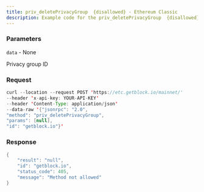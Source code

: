 ```yaml
---
title: priv_deletePrivacyGroup  {disallowed} - Ethereum Classic
description: Example code for the priv_deletePrivacyGroup  {disallowed} json-rpc method. Сomplete guide on how to use priv_deletePrivacyGroup  {disallowed} json-rpc in GetBlock.io Web3 documentation.
---
```


### Parameters


`data` - None

Privacy group ID

### Request

``` java
curl --location --request POST 'https://etc.getblock.io/mainnet/' 
--header 'x-api-key: YOUR-API-KEY' 
--header 'Content-Type: application/json' 
--data-raw '{"jsonrpc": "2.0",
"method": "priv_deletePrivacyGroup",
"params": [null],
"id": "getblock.io"}'
```

###  Response

``` java
{
    "result": "null",
    "id": "getblock.io",
    "status_code": 405,
    "message": "Method not allowed"
}
```

